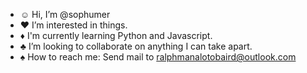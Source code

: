 - ☺ Hi, I’m @sophumer
- ♥ I’m interested in things.
- ♦ I'm currently learning Python and Javascript.
- ♣ I’m looking to collaborate on anything I can take apart.
- ♠ How to reach me: Send mail to ralphmanalotobaird@outlook.com

<!---
sophumer/sophumer is a ✨ special ✨ repository because its `README.md` (this file) appears on your GitHub profile.
You can click the Preview link to take a look at your changes.
--->
